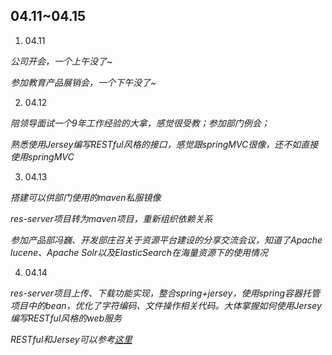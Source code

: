 ## 04.11~04.15
1. 04.11
  
  *公司开会，一个上午没了~*

  *参加教育产品展销会，一个下午没了~*

2. 04.12
  
  *陪领导面试一个9年工作经验的大拿，感觉很受教；参加部门例会；*
  
  *熟悉使用Jersey编写RESTful风格的接口，感觉跟springMVC很像，还不如直接使用springMVC*

3. 04.13
  
  *搭建可以供部门使用的maven私服镜像*

  *res-server项目转为maven项目，重新组织依赖关系*
  
  *参加产品部冯巍、开发部庄召关于资源平台建设的分享交流会议，知道了Apache lucene、Apache Solr以及ElasticSearch在海量资源下的使用情况*

4. 04.14

  *res-server项目上传、下载功能实现，整合spring+jersey，使用spring容器托管项目中的bean，优化了字符编码、文件操作相关代码。大体掌握如何使用Jersey编写RESTful风格的web服务*

  *RESTful和Jersey可以参考[这里](http://blog.csdn.net/a879365197/article/details/44832613)*
